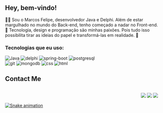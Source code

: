 <h2 align="left">Hey, bem-vindo!</h2>

👨‍💻 Sou o Marcos Felipe, desenvolvedor Java e Delphi. Além de estar margulhado no mundo do Back-end, tenho começado a nadar no Front-end. 💚 Tecnologia, design e programação são minhas paixões. Pois tudo isso possibilita tirar as ideias do papel e transformá-las em realidade. 🚀


### Tecnologias que eu uso:

![Java](https://img.shields.io/badge/Java-ED8B00?style=for-the-badge&logo=java&logoColor=white)
![delphi](https://img.shields.io/badge/Delphi-B22222?style=for-the-badge&logo=delphi&logoColor=white)
![spring-boot](https://img.shields.io/badge/springboot-6db33f?style=for-the-badge&logo=spring&logoColor=white)
![postgresql](https://img.shields.io/badge/PostgreSQL-316192?style=for-the-badge&logo=postgresql&logoColor=white) <br>
![git](https://img.shields.io/badge/Git-F05032?style=for-the-badge&logo=git&logoColor=white)
![mongodb](https://img.shields.io/badge/MongoDB-4EA94B?style=for-the-badge&logo=mongodb&logoColor=white)
![css](https://img.shields.io/badge/CSS3-1572B6?style=for-the-badge&logo=css3&logoColor=white)
![html](https://img.shields.io/badge/HTML5-E34F26?style=for-the-badge&logo=html5&logoColor=white)


## Contact Me
  
<div align="right" style="display: inline_block"><br>
  <a href="https://instagram.com/mfelipereis" target="_blank"><img src="https://img.shields.io/badge/-Instagram-E4405F?style=for-the-badge&logo=instagram&logoColor=white" target="_blank"></a>
  <a href = "mailto:mfsr021@gmail.com"><img src="https://img.shields.io/badge/Gmail-333333?style=for-the-badge&logo=gmail&logoColor=white" target="_blank"></a>
  <a href = "https://www.linkedin.com/in/marcosfelipe01" target="_blank"><img src="https://img.shields.io/badge/-LinkedIn-%230077B5?style=for-the-badge&logo=linkedin&logoColor=white" target="_blank">
</div>  

![Snake animation](https://github.com/marcosf01/marcosf01/blob/output/github-contribution-grid-snake.svg)
